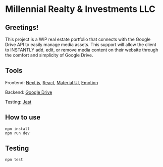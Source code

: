 # Millennial Realty &amp; Investments LLC

## Greetings!

This project is a WIP real estate portfolio that connects with the Google Drive API to easily manage media assets. This support will allow the client to INSTANTLY add, edit, or remove media content on their website through the comfort and simplicity of Google Drive.

## Tools

Frontend: [Next.js](https://nextjs.org), [React](https://reactjs.org), [Material UI](https://mui.com), [Emotion](https://emotion.sh/docs/introduction)

Backend: [Google Drive](https://google.com/drive)

Testing: [Jest](https://jestjs.io)

## How to use

```
npm install
npm run dev
```

## Testing

```
npm test
```
